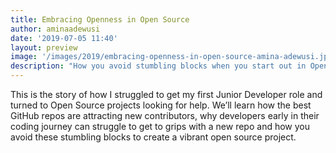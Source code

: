 ```yaml
---
title: Embracing Openness in Open Source
author: aminaadewusi
date: '2019-07-05 11:40'
layout: preview
image: '/images/2019/embracing-openness-in-open-source-amina-adewusi.jpg'
description: "How you avoid stumbling blocks when you start out in Open Source projects"
---
```


This is the story of how I struggled to get my first Junior Developer role and turned to Open Source projects looking for help. We’ll learn how the best GitHub repos are attracting new contributors, why developers early in their coding journey can struggle to get to grips with a new repo and how you avoid these stumbling blocks to create a vibrant open source project.
